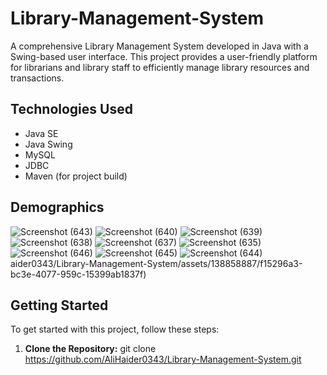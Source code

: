 # Library-Management-System
A comprehensive Library Management System developed in Java with a Swing-based user interface. This project provides a user-friendly platform for librarians and library staff to efficiently manage library resources and transactions.

## Technologies Used

- Java SE
- Java Swing
- MySQL
- JDBC
- Maven (for project build)

## Demographics

![Screenshot (643)](https://github.com/AliHaider0343/Library-Management-System/assets/138858887/ab11682e-cef4-4bb4-b7d2-c763a80891e7)
![Screenshot (640)](https://github.com/AliHaider0343/Library-Management-System/assets/138858887/49fd1ea2-9c3d-4a43-9d36-2a729064fb5f)
![Screenshot (639)](https://github.com/AliHaider0343/Library-Management-System/assets/138858887/1daedadd-5f95-4a09-8f1f-bd2294a26baf)
![Screenshot (638)](https://github.com/AliHaider0343/Library-Management-System/assets/138858887/6a1d879a-99af-45ca-9930-2e743ab8ee87)
![Screenshot (637)](https://github.com/AliHaider0343/Library-Management-System/assets/138858887/1c4cd635-7000-427d-b1c9-db4421b56c93)
![Screenshot (635)](https://github.com/AliHaider0343/Library-Management-System/assets/138858887/b77c3664-1435-4fb6-970e-22d7a65f3dd4)
![Screenshot (646)](https://github.com/AliHaider0343/Library-Management-System/assets/138858887/3b877d56-f233-4016-b565-af6c456a3ea1)
![Screenshot (645)](https://github.com/AliHaider0343/Library-Management-System/assets/138858887/151eff93-f8d2-4a89-831b-301e68040970)
![Screenshot (644)](https://github.com/AliHaider0343/Library-Management-System/assets/138858887/03f9cd9f-9320-45f1-9978-33e26da10d0a)
aider0343/Library-Management-System/assets/138858887/f15296a3-bc3e-4077-959c-15399ab1837f)

## Getting Started

To get started with this project, follow these steps:

1. **Clone the Repository:**
   git clone https://github.com/AliHaider0343/Library-Management-System.git
